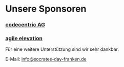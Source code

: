 # Unsere Sponsoren

### <a href="//www.codecentric.de" target="_blank">codecentric AG</a>

### <a href="http://www.agile-elevation.de" target="_blank">agile elevation</a>

Für eine weitere Unterstützung sind wir sehr dankbar.

E-Mail: info@socrates-day-franken.de
